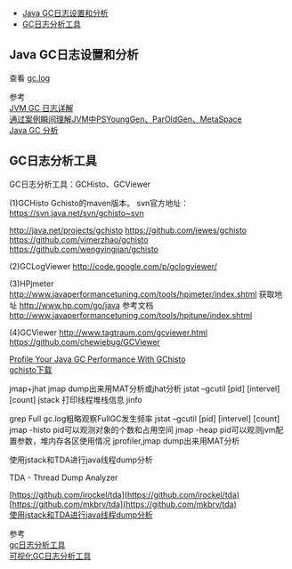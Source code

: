 - [Java GC日志设置和分析](#Java-GC日志设置和分析)
- [GC日志分析工具](#GC日志分析工具)




## Java GC日志设置和分析


查看 [gc.log](gc.log)


参考  
[JVM GC 日志详解](https://juejin.im/post/6844903791909666823)  
[通过案例瞬间理解JVM中PSYoungGen、ParOldGen、MetaSpace](https://blog.csdn.net/someby/article/details/83713476)  
[Java GC 分析](http://www.ityouknow.com/jvm/2017/09/18/GC-Analysis.html)  





## GC日志分析工具

GC日志分析工具：GCHisto、GCViewer

(1)GCHisto
Gchisto的maven版本。
svn官方地址：https://svn.java.net/svn/gchisto~svn

http://java.net/projects/gchisto
https://github.com/jewes/gchisto
https://github.com/vimerzhao/gchisto
https://github.com/wengyingjian/gchisto

(2)GCLogViewer
http://code.google.com/p/gclogviewer/

(3)HPjmeter
http://www.javaperformancetuning.com/tools/hpjmeter/index.shtml
获取地址 http://www.hp.com/go/java
参考文档 http://www.javaperformancetuning.com/tools/hpjtune/index.shtml

(4)GCViewer
http://www.tagtraum.com/gcviewer.html
https://github.com/chewiebug/GCViewer



[Profile Your Java GC Performance With GChisto](http://sysadminsjourney.com/2008/09/15/profile-gc-with-gchisto/)  
[gchisto下载](https://www.openhub.net/p/gchisto)




jmap+jhat jmap dump出来用MAT分析或jhat分析
jstat –gcutil [pid] [intervel] [count]
jstack 打印线程堆栈信息
jinfo


grep Full gc.log粗略观察FullGC发生频率
jstat –gcutil [pid] [intervel] [count]
jmap -histo pid可以观测对象的个数和占用空间
jmap -heap pid可以观测jvm配置参数，堆内存各区使用情况
jprofiler,jmap dump出来用MAT分析






使用jstack和TDA进行java线程dump分析

TDA - Thread Dump Analyzer

[https://github.com/irockel/tda](https://github.com/irockel/tda)  
[https://github.com/mkbrv/tda](https://github.com/mkbrv/tda)  
[使用jstack和TDA进行java线程dump分析](https://blog.csdn.net/everlasting_188/article/details/51943095)  



参考  
[gc日志分析工具](https://cloud.tencent.com/developer/article/1200360)  
[可视化GC日志分析工具](https://juejin.im/post/6844903873279344653)  



